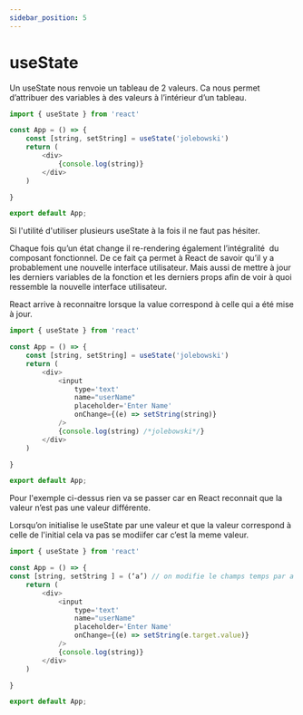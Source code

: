 ```yaml
---
sidebar_position: 5
---
```


# useState

Un useState nous renvoie un tableau de 2 valeurs. 
Ca nous permet d’attribuer des variables à des valeurs à l’intérieur d’un tableau.

```javascript
import { useState } from 'react'

const App = () => {
    const [string, setString] = useState('jolebowski')
    return (
        <div>
            {console.log(string)} 
        </div>
    )

}

export default App;
```
Si l'utilité d'utiliser plusieurs useState à la fois il ne faut pas hésiter. 

Chaque fois qu’un état change il re-rendering également l’intégralité  du composant fonctionnel. De ce fait ça permet à React de savoir qu’il y a probablement une nouvelle interface utilisateur. Mais aussi de mettre à jour les derniers variables de la fonction  et les derniers props afin de voir à quoi ressemble la nouvelle interface utilisateur. 

React arrive à reconnaitre lorsque la value correspond à celle qui a été mise à jour. 

```javascript
import { useState } from 'react'

const App = () => {
    const [string, setString] = useState('jolebowski')
    return (
        <div>
            <input 
                type='text' 
                name="userName" 
                placeholder='Enter Name' 
                onChange={(e) => setString(string)} 
            />
            {console.log(string) /*jolebowski*/} 
        </div>
    )

}

export default App;
```
Pour l'exemple ci-dessus rien va se passer car en React reconnait que la valeur n’est pas une valeur différente.

Lorsqu’on initialise le useState par une valeur et que la valeur correspond à celle de l'initial cela va pas se modiifer car c’est la meme valeur. 

```javascript 
import { useState } from 'react'

const App = () => {
const [string, setString ] = (‘a’) // on modifie le champs temps par a ca value sera toujours a par contre si c’est autre chose value deviendra cette nouvelle valeur 
    return (
        <div>
            <input 
                type='text' 
                name="userName" 
                placeholder='Enter Name' 
                onChange={(e) => setString(e.target.value)} 
            />
            {console.log(string)} 
        </div>
    )

}

export default App;

```

